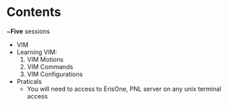 # Contents

~**Five** sessions

- VIM
- Learning VIM:
  1. VIM Motions
  2. VIM Commands
  3. VIM Configurations
- Praticals
  - You will need to access to ErisOne, PNL server on any unix terminal access

